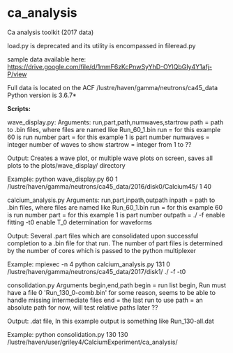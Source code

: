 # ca_analysis
Ca analysis toolkit (2017 data)


load.py is deprecated and its utility is encompassed in fileread.py

sample data available here: https://drive.google.com/file/d/1mmF6zKcPnwSyYhD-OYlQbGIy4Y1afj-P/view


Full data is located on the ACF
/lustre/haven/gamma/neutrons/ca45_data
Python version is 3.6.7\*

<b>Scripts:</b>

wave_display.py:
Arguments:
run,part,path,numwaves,startrow 
path = path to .bin files, where files are named like Run_60_1.bin
run = for this example 60 is run number
part = for this example 1 is part number
numwaves = integer number of waves to show
startrow = integer from 1 to ??

Output:
Creates a wave plot, or multiple wave plots on screen, saves all plots to the plots/wave_display/ directory

Example:
python wave_display.py 60 1 /lustre/haven/gamma/neutrons/ca45_data/2016/disk0/Calcium45/ 1 40

calcium_analysis.py
Arguments:
run,part,inpath,outpath
inpath = path to .bin files, where files are named like Run_60_1.bin
run = for this example 60 is run number
part = for this example 1 is part number
outpath = ./ 
-f enable fitting
-t0 enable T_0 determination for waveforms

Output:
Several .part files which are consolidated upon successful completion to a .bin file for that run. The number of part files is determined by
the number of cores which is passed to the python multiplexer


Example: 
mpiexec -n 4 python calcium_analysis.py 131 0 /lustre/haven/gamma/neutrons/ca45_data/2017/disk1/ ./ -f -t0

consolidation.py
Arguments
begin,end,path 
begin = run list begin, Run must have a file 0 'Run_130_0-comb.bin' for some reason, seems to be able to handle missing intermediate files
end = the last run to use
path = an absolute path for now, will test relative paths later ??

Output:
.dat file, In this example output is something like Run_130-all.dat

Example:
python consolidation.py 130 130 /lustre/haven/user/griley4/CalciumExperiment/ca_analysis/
